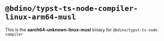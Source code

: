# `@bdino/typst-ts-node-compiler-linux-arm64-musl`

This is the **aarch64-unknown-linux-musl** binary for `@bdino/typst-ts-node-compiler`
